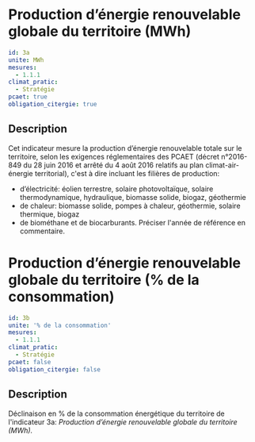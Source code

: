# Production d’énergie renouvelable globale du territoire (MWh)
```yaml
id: 3a
unite: MWh
mesures:
  - 1.1.1
climat_pratic:
  - Stratégie
pcaet: true
obligation_citergie: true
```
## Description
Cet indicateur mesure la production d’énergie renouvelable totale sur le territoire, selon les exigences réglementaires des PCAET (décret n°2016-849 du 28 juin 2016 et arrêté du 4 août 2016 relatifs au plan climat-air-énergie territorial), c'est à dire incluant les filières de production: 
- d’électricité: éolien  terrestre, solaire  photovoltaïque, solaire  thermodynamique,  hydraulique,  biomasse  solide, biogaz, géothermie
- de  chaleur: biomasse  solide,  pompes  à  chaleur,  géothermie,  solaire  thermique,  biogaz
- de biométhane et de biocarburants. 
Préciser l'année de référence en commentaire.



# Production d’énergie renouvelable globale du territoire (% de la consommation)
```yaml
id: 3b
unite: '% de la consommation'
mesures:
  - 1.1.1
climat_pratic:
  - Stratégie
pcaet: false
obligation_citergie: false
```
## Description
Déclinaison en % de la consommation énergétique du territoire de l'indicateur 3a: *Production d’énergie renouvelable globale du territoire (MWh).*



